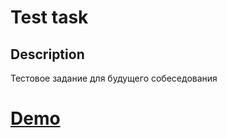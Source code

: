 # Test task

## Description

Тестовое задание для будущего собеседования

# [Demo](https://frontend-project-lvl3.bairamovtimur.vercel.app/)


